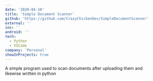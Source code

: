 ```yaml
---
date: '2020-04-10'
title: 'Simple Document Scanner'
github: 'https://github.com/CrazyChickenDev/SimpleDocumentScanner'
external: ''
ios: ''
android: ''
tech:
  - Python
  - VSCode
company: 'Personal'
showInProjects: true
---
```


A simple program used to scan documents after uploading them and likewise written in python
